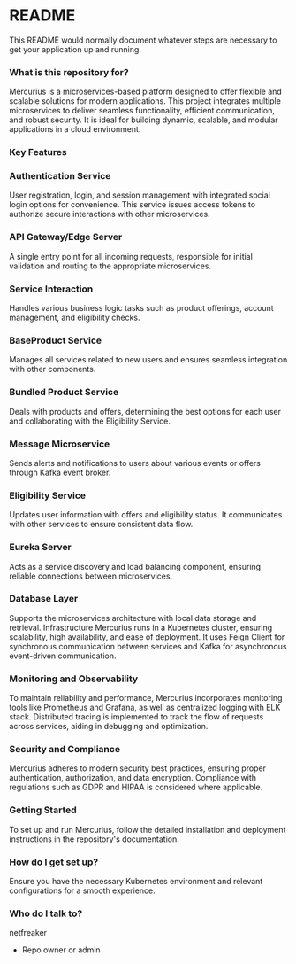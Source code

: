 # README

This README would normally document whatever steps are necessary to get your application up and running.

### What is this repository for?

Mercurius is a microservices-based platform designed to offer flexible and scalable solutions for modern applications. This project integrates multiple microservices to deliver seamless functionality, efficient communication, and robust security. It is ideal for building dynamic, scalable, and modular applications in a cloud environment.

### Key Features

### Authentication Service

User registration, login, and session management with integrated social login options for convenience.
This service issues access tokens to authorize secure interactions with other microservices.

### API Gateway/Edge Server

A single entry point for all incoming requests, responsible for initial validation and routing to the appropriate microservices.

### Service Interaction

Handles various business logic tasks such as product offerings, account management, and eligibility checks.

### BaseProduct Service

Manages all services related to new users and ensures seamless integration with other components.

### Bundled Product Service

Deals with products and offers, determining the best options for each user and collaborating with the Eligibility Service.

### Message Microservice

Sends alerts and notifications to users about various events or offers through Kafka event broker.

### Eligibility Service

Updates user information with offers and eligibility status. It communicates with other services to ensure consistent data flow.

### Eureka Server

Acts as a service discovery and load balancing component, ensuring reliable connections between microservices.

### Database Layer

Supports the microservices architecture with local data storage and retrieval.
Infrastructure
Mercurius runs in a Kubernetes cluster, ensuring scalability, high availability, and ease of deployment. It uses Feign Client for synchronous communication between services and Kafka for asynchronous event-driven communication.

### Monitoring and Observability

To maintain reliability and performance, Mercurius incorporates monitoring tools like Prometheus and Grafana, as well as centralized logging with ELK stack. Distributed tracing is implemented to track the flow of requests across services, aiding in debugging and optimization.

### Security and Compliance

Mercurius adheres to modern security best practices, ensuring proper authentication, authorization, and data encryption. Compliance with regulations such as GDPR and HIPAA is considered where applicable.

### Getting Started

To set up and run Mercurius, follow the detailed installation and deployment instructions in the repository's documentation.

### How do I get set up?

Ensure you have the necessary Kubernetes environment and relevant configurations for a smooth experience.

### Who do I talk to?

netfreaker

- Repo owner or admin
